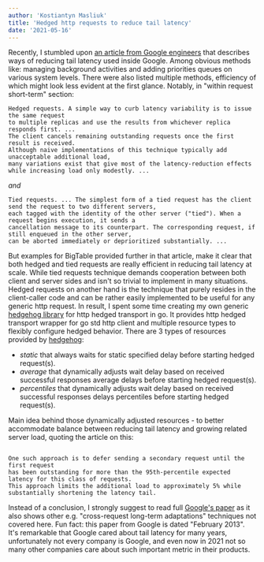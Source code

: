 ```yaml
---
author: 'Kostiantyn Masliuk'
title: 'Hedged http requests to reduce tail latency'
date: '2021-05-16'
---
```


Recently, I stumbled upon [an article from Google engineers](https://cacm.acm.org/magazines/2013/2/160173-the-tail-at-scale/fulltext) that describes ways of reducing tail latency used inside Google. Among obvious methods like: managing background activities and adding priorities queues on various system levels. There were also listed multiple methods, efficiency of which might look less evident at the first glance. Notably, in "within request short-term" section:

```
Hedged requests. A simple way to curb latency variability is to issue the same request
to multiple replicas and use the results from whichever replica responds first. ...
The client cancels remaining outstanding requests once the first result is received.
Although naive implementations of this technique typically add unacceptable additional load,
many variations exist that give most of the latency-reduction effects while increasing load only modestly. ...
```

_and_

```
Tied requests. ... The simplest form of a tied request has the client send the request to two different servers,
each tagged with the identity of the other server ("tied"). When a request begins execution, it sends a
cancellation message to its counterpart. The corresponding request, if still enqueued in the other server,
can be aborted immediately or deprioritized substantially. ...
```

But examples for BigTable provided further in that article, make it clear that both hedged and tied requests are really efficient in reducing tail latency at scale. While tied requests technique demands cooperation between both client and server sides and isn't so trivial to implement in many situations. Hedged requests on another hand is the technique that purely resides in the client-caller code and can be rather easily implemented to be useful for any generic http request. In result, I spent some time creating my own generic [hedgehog library](https://github.com/1pkg/hedgehog) for http hedged transport in go. It provides http hedged transport wrapper for go std http client and multiple resource types to flexibly configure hedged behavior. There are 3 types of resources provided by [hedgehog](https://github.com/1pkg/hedgehog):

- _static_ that always waits for static specified delay before starting hedged request(s).
- _average_ that dynamically adjusts wait delay based on received successful responses average delays before starting hedged request(s).
- _percentiles_ that dynamically adjusts wait delay based on received successful responses delays percentiles before starting hedged request(s).

Main idea behind those dynamically adjusted resources - to better accommodate balance between reducing tail latency and growing related server load, quoting the article on this:

```

One such approach is to defer sending a secondary request until the first request
has been outstanding for more than the 95th-percentile expected latency for this class of requests.
This approach limits the additional load to approximately 5% while substantially shortening the latency tail.

```

Instead of a conclusion, I strongly suggest to read full [Google's paper](https://cacm.acm.org/magazines/2013/2/160173-the-tail-at-scale/fulltext) as it also shows other e.g. "cross-request long-term adaptations" techniques not covered here. Fun fact: this paper from Google is dated "February 2013". It's remarkable that Google cared about tail latency for many years, unfortunately not every company is Google, and even now in 2021 not so many other companies care about such important metric in their products.
